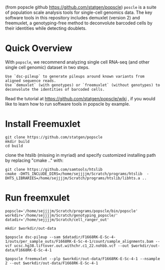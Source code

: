 (from popscle github https://github.com/statgen/popscle) `poscle` is a suite of population scale analysis tools for single-cell genomics data. The key software tools in this repository includes demuxlet (version 2) and freemuxlet, a genotyping-free method to deconvolute barcoded cells by their identities while detecting doublets.

# Quick Overview

With `popscle`, we recommend analyzing single cell RNA-seq (and other single cell genomic) dataset in two steps.

    Use `dsc-pileup` to generate pileups around known variants from aligned sequence reads.
    Use `demuxlet` (with genotypes) or `freemuxlet` (without genotypes) to deconvolute the identities of barcoded cells.

Read the tutorial at https://github.com/statgen/popscle/wiki , if you would like to learn how to run software tools in popscle by example.

# Install Freemuxlet

```
git clone https://github.com/statgen/popscle
mkdir build
cd build
```

clone the htslib (missing in myriad) and specify customized installing path by replacing "cmake .." with:

```
git clone https://github.com/samtools/htslib
cmake -DHTS_INCLUDE_DIRS=/home/sejjjjm/Scratch/programs/htslib  -DHTS_LIBRARIES=/home/sejjjjm/Scratch/programs/htslib/libhts.a ..
```

# Run freemxulet 

```
popscle='/home/sejjjjm/Scratch/programs/popscle/bin/popscle'
workdir='/home/sejjjjm/Scratch/genotyping_popscle/'
datadir='/home/sejjjjm/Scratch/cell_ranger_out'

mkdir $workdir/out-data

$popscle dsc-pileup --sam $datadir/F1668RK-E-Sc-4-1/outs/per_sample_outs/F1668RK-E-Sc-4-1/count/sample_alignments.bam --vcf ucsc.hg38.liftover.out.withchr.c1_22.nohbb.vcf --out $workdir/out-data/F1668RK-E-Sc-4-1

$popscle freemuxlet --plp $workdir/out-data/F1668RK-E-Sc-4-1 --nsample 2 --out $workdir/out-data/F1668RK-E-Sc-4-1
```
